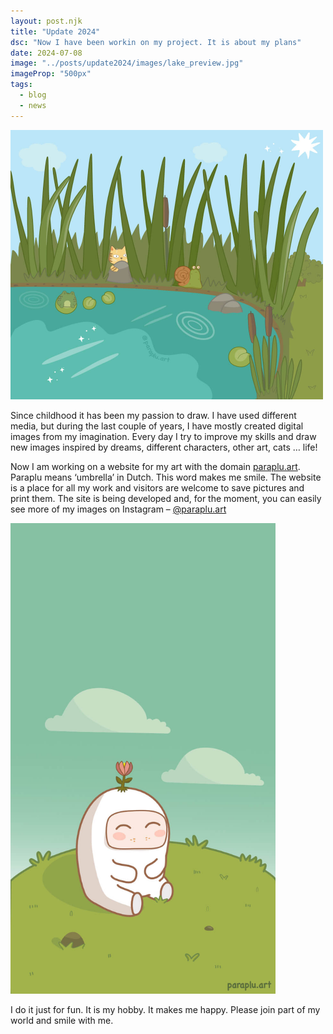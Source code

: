```yaml
---
layout: post.njk
title: "Update 2024"
dsc: "Now I have been workin on my project. It is about my plans"
date: 2024-07-08
image: "../posts/update2024/images/lake_preview.jpg"
imageProp: "500px"
tags:
  - blog
  - news
---
```


<div class="article-center">
  <img src="images/lake_2024.jpg" alt="Picture" width="500" />
</div>

Since childhood it has been my passion to draw. I have used different media, but during the last couple of years, I have mostly created digital images from my imagination. Every day I try to improve my skills and draw new images inspired by dreams, different characters, other art, cats … life!

Now I am working on a website for my art with the domain <a href="https://paraplu.art/">paraplu.art</a>. <span class="article-at __yellow">Paraplu</span> means ‘umbrella’ in Dutch. This word makes me smile. The website is a place for all my work and visitors are welcome to save pictures and print them. The site is being developed and, for the moment, you can easily see more of my images on Instagram – <a href="https://www.instagram.com/paraplu.art/">&commat;paraplu.art</a>

<div class="article-center">
  <img src="images/lu-wallpaper.jpg" alt="Lu" width="424" />
</div>

I do it just for fun. It is my hobby. It makes me happy. Please join part of my world and smile with me.
